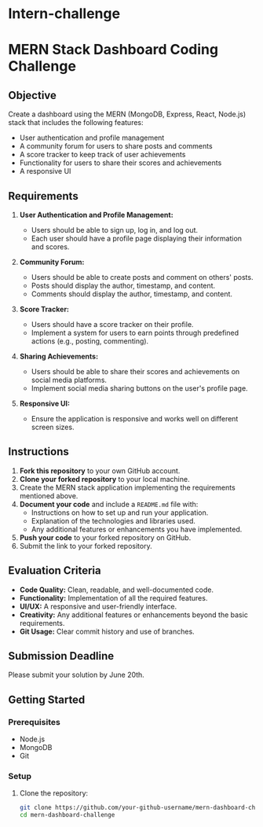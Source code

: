 # Intern-challenge

# MERN Stack Dashboard Coding Challenge

## Objective
Create a dashboard using the MERN (MongoDB, Express, React, Node.js) stack that includes the following features:
- User authentication and profile management
- A community forum for users to share posts and comments
- A score tracker to keep track of user achievements
- Functionality for users to share their scores and achievements
- A responsive UI

## Requirements
1. **User Authentication and Profile Management:**
   - Users should be able to sign up, log in, and log out.
   - Each user should have a profile page displaying their information and scores.

2. **Community Forum:**
   - Users should be able to create posts and comment on others' posts.
   - Posts should display the author, timestamp, and content.
   - Comments should display the author, timestamp, and content.

3. **Score Tracker:**
   - Users should have a score tracker on their profile.
   - Implement a system for users to earn points through predefined actions (e.g., posting, commenting).

4. **Sharing Achievements:**
   - Users should be able to share their scores and achievements on social media platforms.
   - Implement social media sharing buttons on the user's profile page.

5. **Responsive UI:**
   - Ensure the application is responsive and works well on different screen sizes.

## Instructions
1. **Fork this repository** to your own GitHub account.
2. **Clone your forked repository** to your local machine.
3. Create the MERN stack application implementing the requirements mentioned above.
4. **Document your code** and include a `README.md` file with:
   - Instructions on how to set up and run your application.
   - Explanation of the technologies and libraries used.
   - Any additional features or enhancements you have implemented.
5. **Push your code** to your forked repository on GitHub.
6. Submit the link to your forked repository.

## Evaluation Criteria
- **Code Quality:** Clean, readable, and well-documented code.
- **Functionality:** Implementation of all the required features.
- **UI/UX:** A responsive and user-friendly interface.
- **Creativity:** Any additional features or enhancements beyond the basic requirements.
- **Git Usage:** Clear commit history and use of branches.

## Submission Deadline
Please submit your solution by June 20th.

## Getting Started
### Prerequisites
- Node.js
- MongoDB
- Git

### Setup
1. Clone the repository:
   ```bash
   git clone https://github.com/your-github-username/mern-dashboard-challenge.git
   cd mern-dashboard-challenge
